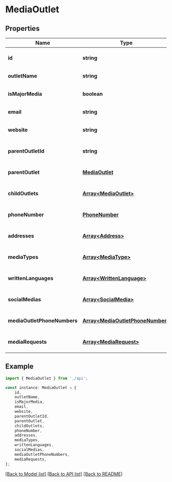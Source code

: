 # MediaOutlet


## Properties

Name | Type | Description | Notes
------------ | ------------- | ------------- | -------------
**id** | **string** |  | [optional] [default to undefined]
**outletName** | **string** |  | [default to undefined]
**isMajorMedia** | **boolean** |  | [optional] [default to undefined]
**email** | **string** |  | [default to undefined]
**website** | **string** |  | [optional] [default to undefined]
**parentOutletId** | **string** |  | [optional] [default to undefined]
**parentOutlet** | [**MediaOutlet**](MediaOutlet.md) |  | [optional] [default to undefined]
**childOutlets** | [**Array&lt;MediaOutlet&gt;**](MediaOutlet.md) |  | [optional] [default to undefined]
**phoneNumber** | [**PhoneNumber**](PhoneNumber.md) |  | [optional] [default to undefined]
**addresses** | [**Array&lt;Address&gt;**](Address.md) |  | [optional] [default to undefined]
**mediaTypes** | [**Array&lt;MediaType&gt;**](MediaType.md) |  | [optional] [default to undefined]
**writtenLanguages** | [**Array&lt;WrittenLanguage&gt;**](WrittenLanguage.md) |  | [optional] [default to undefined]
**socialMedias** | [**Array&lt;SocialMedia&gt;**](SocialMedia.md) |  | [optional] [default to undefined]
**mediaOutletPhoneNumbers** | [**Array&lt;MediaOutletPhoneNumber&gt;**](MediaOutletPhoneNumber.md) |  | [optional] [default to undefined]
**mediaRequests** | [**Array&lt;MediaRequest&gt;**](MediaRequest.md) |  | [optional] [default to undefined]

## Example

```typescript
import { MediaOutlet } from './api';

const instance: MediaOutlet = {
    id,
    outletName,
    isMajorMedia,
    email,
    website,
    parentOutletId,
    parentOutlet,
    childOutlets,
    phoneNumber,
    addresses,
    mediaTypes,
    writtenLanguages,
    socialMedias,
    mediaOutletPhoneNumbers,
    mediaRequests,
};
```

[[Back to Model list]](../README.md#documentation-for-models) [[Back to API list]](../README.md#documentation-for-api-endpoints) [[Back to README]](../README.md)
